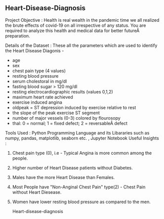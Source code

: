 ## Heart-Disease-Diagnosis
Project Objective : Health is real wealth in the pandemic time we all realized the brute effects of covid-19 on all irrespective of any status. You are required to analyze this health and medical data for better futureÂ preparation.

Details of the Dataset :
These all the parameters which are used to identify the Heart Disease Diagonis - 

* age
* sex
* chest pain type (4 values)
* resting blood pressure
* serum cholestoral in mg/dl
* fasting blood sugar > 120 mg/dl
* resting electrocardiographic results (values 0,1,2)
* maximum heart rate achieved
* exercise induced angina
* oldpeak = ST depression induced by exercise relative to rest
* the slope of the peak exercise ST segment
* number of major vessels (0-3) colored by flourosopy
* thal: 0 = normal; 1 = fixed defect; 2 = reversableÂ defect

Tools Used : Python Programming Language and its Libararies such as numpy, pandas, matplotlib, seaborn etc. , Jupyter Notebook
Useful Insights :
1) Chest pain type (0), i.e - Typical Angina is more common  among the people.
2) Higher number of Heart Disease patients without Diabetes.
3) Males have the more Heart Disease than Females.
4) Most People have "Non-Anginal Chest Pain" type(2) - Chest Pain without Heart Diesease.
5) Women have lower resting blood pressure as compared to the men.
   
   Heart-disease-diagnosis

